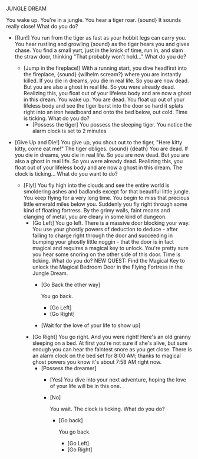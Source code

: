 JUNGLE DREAM

You wake up. You're in a jungle. You hear a tiger roar. {sound} It sounds really close! What do you do?

+ [Run!]
	You run from the tiger as fast as your hobbit legs can carry you. You hear rustling and growling {sound} as the tiger hears you and gives chase. You find a small yurt, just in the knick of time, run in, and slam the straw door, thinking "That probably won't hold..." What do you do?
	+ [Jump in the fireplace!]
			With a running start, you dive headfirst into the fireplace, {sound} {wilhelm scream?} where you are instantly killed. If you die in dreams, you die in real life. So you are now dead. But you are also a ghost in real life. So you were already dead. Realizing this, you float out of your lifeless body and are now a ghost in this dream. You wake up. You are dead. You float up out of your lifeless body and see the tiger burst into the door so hard it splats right into an iron headboard and onto the bed below, out cold. Time is ticking. What do you do?
		+ [Possess the tiger]
					You possess the sleeping tiger. You notice the alarm clock is set to 2 minutes
	
+ [Give Up and Die!]
	You give up, you shout out to the tiger, "Here kitty kitty, come eat me!" The tiger obliges. {sound} {death} You are dead. If you die in dreams, you die in real life. So you are now dead. But you are also a ghost in real life. So you were already dead. Realizing this, you float out of your lifeless body and are now a ghost in this dream. The clock is ticking... What do you want to do?
	+ [Fly!]
		You fly high into the clouds and see the entire world is smoldering ashes and badlands except for that beautiful little jungle. You keep flying for a very long time. You begin to miss that precious little emerald miles below you. Suddenly you fly right through some kind of floating fortress. By the grimy walls, faint moans and clanging of metal, you are cleary in some kind of dungeon.
		+ [Go Left]
			You go left. There is a massive door blocking your way. You use your ghostly powers of deduction to deduce - after failing to charge right through the door and succeeding in bumping your ghostly little noggin - that the door is in fact magical and requires a magical key to unlock. You're pretty sure you hear some snoring on the other side of this door. Time is ticking. What do you do?
					NEW QUEST: Find the Magical Key to unlock the Magical Bedroom Door in the Flying Fortress in the Jungle Dream.
			+ [Go Back the other way]
				
				You go back.
				
				+ [Go Left]
				+ [Go Right]
				
			+ [Wait for the love of your life to show up]
		+ [Go Right]
			You go right. And you were right! Here's an old granny sleeping on a bed. At first you're not sure if she's alive, but sure enough you can hear the faintest snore as you get close. There is an alarm clock on the bed set for 8:00 AM; thanks to magical ghost powers you know it's about 7:58 AM right now. 
			+ [Possess the dreamer]
				+ [Yes]
				  You dive into your next adventure, hoping the love of your life will be in this one.
				
				+ [No]
					
					You wait. The clock is ticking. What do you do?
					
					+ [Go back]
						
						You go back.
						
						+ [Go Left]
						+ [Go Right]